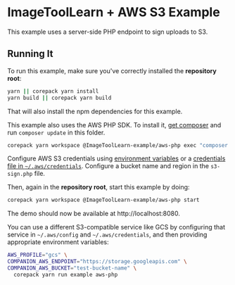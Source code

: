 # ImageToolLearn + AWS S3 Example

This example uses a server-side PHP endpoint to sign uploads to S3.

## Running It

To run this example, make sure you've correctly installed the **repository root**:

```bash
yarn || corepack yarn install
yarn build || corepack yarn build
```

That will also install the npm dependencies for this example.

This example also uses the AWS PHP SDK.
To install it, [get composer](https://getcomposer.org) and run `composer update` in this folder.

```bash
corepack yarn workspace @ImageToolLearn-example/aws-php exec "composer update"
```

Configure AWS S3 credentials using [environment variables](https://docs.aws.amazon.com/aws-sdk-php/v3/guide/guide/credentials.html#environment-credentials) or a [credentials file in `~/.aws/credentials`](https://docs.aws.amazon.com/aws-sdk-php/v3/guide/guide/credentials.html#credential-profiles).
Configure a bucket name and region in the `s3-sign.php` file.

Then, again in the **repository root**, start this example by doing:

```bash
corepack yarn workspace @ImageToolLearn-example/aws-php start
```

The demo should now be available at http://localhost:8080.

You can use a different S3-compatible service like GCS by configuring that service in `~/.aws/config` and `~/.aws/credentials`, and then providing appropriate environment variables:

```bash
AWS_PROFILE="gcs" \
COMPANION_AWS_ENDPOINT="https://storage.googleapis.com" \
COMPANION_AWS_BUCKET="test-bucket-name" \
  corepack yarn run example aws-php
```

